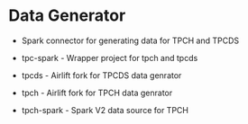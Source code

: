 # Data Generator
- Spark connector for generating data for TPCH and TPCDS

 - tpc-spark - Wrapper project for tpch and tpcds
 - tpcds - Airlift fork for TPCDS data genrator
 - tpch -  Airlift fork for TPCH data genrator
 - tpch-spark - Spark V2 data source for TPCH
